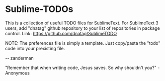 Sublime-TODOs
=============
This is a collection of useful TODO files for SublimeText.
For SublimeText 3 users, add "dnatag" github repository to your list of repositories in package control.
	Link:  https://github.com/dnatag/SublimeTODO

NOTE: The preferences file is simply a template.  Just copy/pasta the "todo" code into your prexisting file.


-- zanderman

"Remember that when writing code, Jesus saves. So why shouldn't you?" - Anonymous
